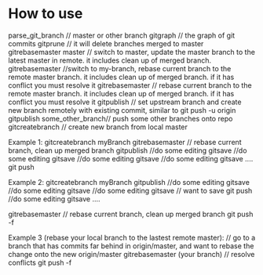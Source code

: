 # How to use

parse_git_branch // master or other branch
gitgraph // the graph of git commits
gitprune // it will delete branches merged to master
gitrebasemaster master // switch to master, update the master branch to the latest master in remote. it includes clean up of merged branch.
gitrebasemaster <branch-name> //switch to my-branch, rebase current branch to the remote master branch. it includes clean up of merged branch. if it has conflict you must resolve it
gitrebasemaster // rebase current branch to the remote master branch. it includes clean up of merged branch. if it has conflict you must resolve it
gitpublish // set upstream branch and create new branch remotely with existing commit, similar to git push -u origin <branch-name>
gitpublish some_other_branch// push some other branches onto repo
gitcreatebranch <branch-name> // create new branch from local master
 
 
 
 
Example 1:
gitcreatebranch myBranch
gitrebasemaster // rebase current branch, clean up merged branch
gitpublish
//do some editing
gitsave
//do some editing
gitsave
//do some editing
gitsave
//do some editing
gitsave
....
git push
 
 
Example 2:
gitcreatebranch myBranch
gitpublish
//do some editing
gitsave
//do some editing
gitsave
//do some editing
gitsave
// want to save
git push
//do some editing
gitsave
....
 
 
 
gitrebasemaster // rebase current branch, clean up merged branch
git push -f
 
Example 3 (rebase your local branch to the lastest remote master):
// go to a branch that has commits far behind in origin/master, and want to rebase the change onto the new origin/master
gitrebasemaster (your branch)
// resolve conflicts
git push -f
